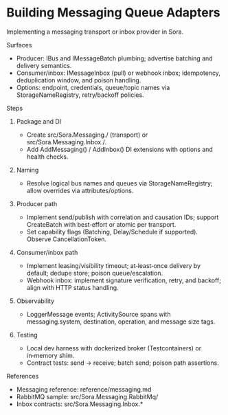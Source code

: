 ﻿# Building Messaging Queue Adapters

Implementing a messaging transport or inbox provider in Sora.

Surfaces
- Producer: IBus and IMessageBatch plumbing; advertise batching and delivery semantics.
- Consumer/inbox: IMessageInbox (pull) or webhook inbox; idempotency, deduplication window, and poison handling.
- Options: endpoint, credentials, queue/topic names via StorageNameRegistry, retry/backoff policies.

Steps
1) Package and DI
   - Create src/Sora.Messaging.<Adapter>/ (transport) or src/Sora.Messaging.Inbox.<Adapter>/. 
   - Add Add<Adapter>Messaging() / Add<Adapter>Inbox() DI extensions with options and health checks.

2) Naming
   - Resolve logical bus names and queues via StorageNameRegistry; allow overrides via attributes/options.

3) Producer path
   - Implement send/publish with correlation and causation IDs; support CreateBatch with best‑effort or atomic per transport.
   - Set capability flags (Batching, Delay/Schedule if supported). Observe CancellationToken.

4) Consumer/inbox path
   - Implement leasing/visibility timeout; at‑least‑once delivery by default; dedupe store; poison queue/escalation.
   - Webhook inbox: implement signature verification, retry, and backoff; align with HTTP status handling.

5) Observability
   - LoggerMessage events; ActivitySource spans with messaging.system, destination, operation, and message size tags.

6) Testing
   - Local dev harness with dockerized broker (Testcontainers) or in‑memory shim.
   - Contract tests: send -> receive; batch send; poison path assertions.

References
- Messaging reference: reference/messaging.md
- RabbitMQ sample: src/Sora.Messaging.RabbitMq/
- Inbox contracts: src/Sora.Messaging.Inbox.*
